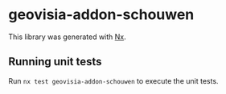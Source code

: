 # geovisia-addon-schouwen

This library was generated with [Nx](https://nx.dev).

## Running unit tests

Run `nx test geovisia-addon-schouwen` to execute the unit tests.

